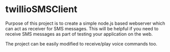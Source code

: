 # twillioSMSClient
Purpose of this project is to create a simple node.js based webserver which can act as receiver for SMS messages. This will be helpful if 
you need to receive SMS messages as part of testing your application on the web.

The project can be easily modified to receive/play voice commands too.
